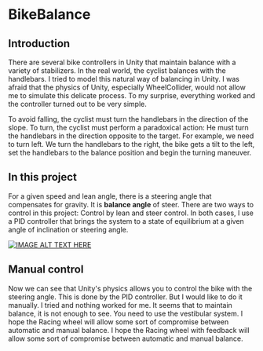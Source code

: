 # BikeBalance
## Introduction
There are several bike controllers in Unity that maintain balance with a variety of stabilizers. In the real world, the cyclist balances with the handlebars. I tried to model this natural way of balancing in Unity. I was afraid that the physics of Unity, especially WheelCollider, would not allow me to simulate this delicate process. To my surprise, everything worked and the controller turned out to be very simple.

To avoid falling, the cyclist must turn the handlebars in the direction of the slope. To turn, the cyclist must perform a paradoxical action: He must turn the handlebars in the direction opposite to the target. For example, we need to turn left. We turn the handlebars to the right, the bike gets a tilt to the left, set the handlebars to the balance position and begin the turning maneuver.
## In this project
For a given speed and lean angle, there is a steering angle that compensates for gravity. It is **balance angle** of steer.
There are two ways to control in this project: Control by lean and steer control. In both cases, I use a PID controller that brings the system to a state of equilibrium at a given angle of inclination or steering angle.

[![IMAGE ALT TEXT HERE](https://img.youtube.com/vi/OlC7LPSNq_E/0.jpg)](https://www.youtube.com/watch?v=OlC7LPSNq_E)
## Manual control
Now we can see that Unity's physics allows you to control the bike with the steering angle. This is done by the PID controller. But I would like to do it manually. I tried and nothing worked for me. It seems that to maintain balance, it is not enough to see. You need to use the vestibular system. I hope the Racing wheel will allow some sort of compromise between automatic and manual balance. I hope the Racing wheel with feedback will allow some sort of compromise between automatic and manual balance. 
